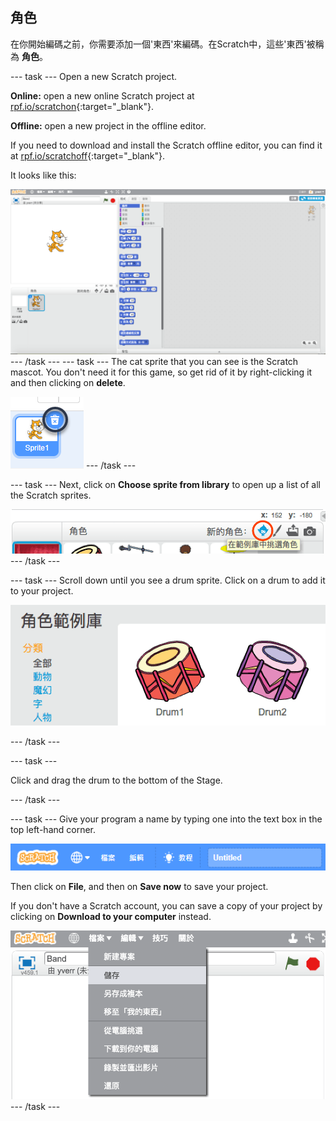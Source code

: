 ## 角色

在你開始編碼之前，你需要添加一個'東西'來編碼。在Scratch中，這些'東西'被稱為 **角色**。

\--- task \--- Open a new Scratch project.

**Online:** open a new online Scratch project at [rpf.io/scratchon](http://rpf.io/scratchon){:target="_blank"}.

**Offline:** open a new project in the offline editor.

If you need to download and install the Scratch offline editor, you can find it at [rpf.io/scratchoff](http://rpf.io/scratchoff){:target="_blank"}.

It looks like this:

![截圖](images/band-scratch.png) \--- /task \--- \--- task \--- The cat sprite that you can see is the Scratch mascot. You don't need it for this game, so get rid of it by right-clicking it and then clicking on **delete**.

![截圖](images/band-delete-annotated.png) \--- /task \---

\--- task \--- Next, click on **Choose sprite from library** to open up a list of all the Scratch sprites.

![截圖](images/band-sprite-library.png) \--- /task \---

\--- task \--- Scroll down until you see a drum sprite. Click on a drum to add it to your project.

![截圖](images/band-sprite-drum.png)

\--- /task \---

\--- task \---

Click and drag the drum to the bottom of the Stage.

\--- /task \---

\--- task \--- Give your program a name by typing one into the text box in the top left-hand corner.

![name](images/band-name.png)

Then click on **File**, and then on **Save now** to save your project.

If you don't have a Scratch account, you can save a copy of your project by clicking on **Download to your computer** instead.

![截圖](images/band-save.png) \--- /task \---